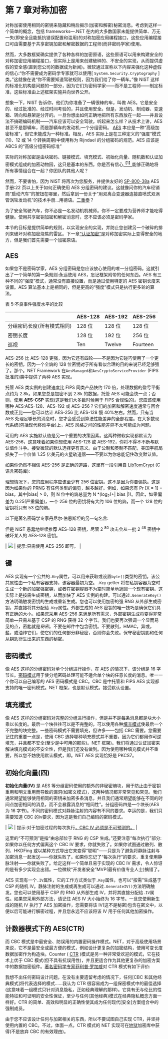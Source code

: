 # 第 7 章对称加密

对称加密使用相同的密钥来隐藏和稍后揭示(加密和解密)秘密消息。考虑到这样一个简单的概念，包括 frameworks—.NET 在内的大多数国家未能提供简单、万无一失(即安全且能抵抗错误配置和滥用)的对称加密应用编程接口，这些应用编程接口可由需要基于共享密钥加密和解密数据的工程师(而非密码学家)使用。

然而，大多数框架确实提供了各种各样的加密原语，这些原语可以用来构建安全的对称加密应用编程接口，但实际上是用来创建破碎的、不安全的实现，从而提供虚假的安全感(直到您公司的数据成为新闻)。微软通过宣称以下内容来强化这种虚假的信心:“你不需要成为密码学专家就可以使用[ `System.Security.Cryptography` ]类。”这就像在说“你不需要知道驾驶规则，因为我们给了你一辆车。”像 NIST 这样的标准化机构是问题的一部分，因为它们为密码学家——而不是工程师——制定标准，这些标准由上述框架实施并向世界公开。

想象一下，NIST 告诉你，他们为你准备了一辆很棒的车，叫做 AES。它是安全的、经过批准的、经过时间考验的，并且使用安全。但是，发动机、制动器、变速箱、转向和悬架是分开的。一旦你想出如何正确地把所有东西放在一起——并且设法不搞砸编码机制——汽车应该可以安全驾驶。听起来怎么样？从技术上讲，AES 甚至不是那辆车，而是那辆车的发动机:一个分组密码。 [AES](http://en.wikipedia.org/wiki/Advanced_Encryption_Standard) 本应是一种“高级加密标准”，但它未能成为一种标准。相反，AES 实际上是在三种定义的“强度”模式(10、12 或 14 个转换周期)中使用称为 Rijndael 的分组密码的规范。AES 应该是 ABCS 的“高级分组密码标准”

实际的对称加密是由块密码、链接模式、填充模式、初始化向量、随机数和认证加密模式组成的加密动物园，这只是基本的东西。你是否有信心[<sup>【1】</sup>](AppSecurity_0015.htm#_ftn1)能够正确地将所有事情组合在一起？你团队的其他人呢？

然而，不要害怕，因为 NIST 将再次为您服务，并提供友好的 [SP-800-38a](http://nvlpubs.nist.gov/nistpubs/Legacy/SP/nistspecialpublication800-38a.pdf) AES 手册:22 页以上关于如何正确使用 AES 分组密码的建议。这就像问你的汽车经销商“启动汽车”的按钮在哪里，然后拿到一份关于“用双离合变速器连接直喷式双涡管涡轮发动机”的技术手册...用德语。[二重奏](https://www.google.com/#q=Doppelkupplungsgetriebe)？

为了安全驾驶汽车，你不必是一名发动机机械师。你不一定要成为营养师才能吃得健康。使用共享密钥加密和解密消息时，您不应该必须是密码学家。

本节的目标是提供简单的规则，以实现安全的实现，并防止您创建另一个破碎的排列来破坏对称加密烧焦的雷区。下一章[“认证加密”](08.html#_Chapter_8_)是对称加密实际上变得安全的地方，但是我们首先需要一个加密原语。

## AES

如果您不是密码学家，AES 分组密码是您应该放心使用的唯一分组密码。这就引出了一个简单的第一条规则:永远使用 AES，忘记框架附带的任何东西。AES 有三种不同的“强度”模式，通常没有直接设置，而是通过使用特定的 AES 密钥长度来设置。AES 算法基本上是相同的，但是更高的“强度”模式只是执行更多轮的算法。

表 5:不良事件强度水平的比较

|  | AES-128 | AES-192 | AES-256 |
| --- | --- | --- | --- |
| 分组密码长度(所有模式相同) | 128 位 | 128 位 | 128 位 |
| 密钥长度 | 128 位 | 192 位 | 256 位 |
| 巡视 | Ten | Twelve | Fourteen |

AES-256 比 AES-128 更强，因为它还有四轮——不是因为它碰巧使用了一个更长的密钥，因为一个全熵的 128 位密钥对于所有看似合理的目的来说已经足够强了。那个。NET Framework 在`AesManaged`和`AesCryptoServiceProvider` (FIPS 批准的)类中提供了两种 AES 实现。

托管 AES 类实例的创建速度比 FIPS 同类产品快约 170 倍，处理数据的盈亏平衡点约为 2.8k。如果您总是加密不到 2.8k 的数据，托管 AES 可能会快一点；否则，使用 **AES-CSP** 实现(这是我们大多数时候用于 FIPS 合规性的)。您应该使用哪种 AES:AES-128、AES-192 或 AES-256？它们的加密和解密速度通常与回合数成正比——您可以估计 AES-256 比 AES-128 慢 40%左右。然而，只有当 AES 处理足够长的消息时，您才会感受到算法性能差异的全部程度。在大多数现代系统(包括现代移动平台)上，AES 风格之间的性能差异不太可能成为问题。

可用的 AES 实施默认值是另一个重要的决策因素。这两种微软实现都默认为 AES-256，这意味着如果你想使用 AES-128 或 AES-192，你将不得不不断与默认值作斗争。接受微软的默认选择更有意义。由于公制和英制不匹配，美国宇航局损失了一个价值 1.25 亿美元的火星轨道器——不要以为你总能记住改变默认值。

如果你仍然不相信 AES-256 是正确的道路，这里有一段引用自 [LibTomCrypt](http://www.libtom.net/) (C 语言密码库):

理想情况下，您的应用程序应该至少有 256 位密钥。这不是因为你要偏执。这是因为如果你的 PRNG 有任何类型的偏见，越多越好。例如，如果您有 Pr [X = 1] = bias，其中|bias| > 0，则 N 位中的熵总量为 N *(log<sub>2</sub>(+| bias |))。因此，如果偏差为 0.25(严重偏差)，一个 256 位的密钥将有大约 106 位的熵，而一个 128 位的密钥将只有 53 位的熵。

以下是著名密码学专家丹尼尔·伯恩斯坦的另一句名言:

但是 NIST 愚蠢地继续推荐 AES-128 密钥，尽管 2 <sup>80</sup> 攻击会从一批 2 <sup>48</sup> 密钥中破坏某人的 AES-128 密钥。

| ![](../Images/tip.png) | 提示:只需使用 AES-256 即可。 |

## 键

AES 实现有一个公共的`.Key`属性，可以用来获取或设置`byte[]`类型的密钥。该公共属性由一个私有容器支持，该容器最初为空。`.Key` getter 将在私钥容器为空时生成一个新的加密强密钥，或者在密钥容器不为空时简单地返回一个现有密钥。这实际上是按需生成密钥，从而加快了 AES 实例的构建。可以通过`.GenerateKey()`方法明确触发密钥的生成或重新生成。您也可以使用加密的强 RNG 从外部生成密钥，并直接将其分配给`.Key`属性。外部生成的 AES 密钥的唯一技巧是确保它们具有正确的大小。如果您采用 AES-256 来满足所有需求，外部密钥生成将变得非常简单—只需从基于 CSP 的 RNG 获得 32 个字节。我们也要再次强调一个显而易见的点，密匙就是*秘密*。不要在邮件中包含密钥。不要散列，HMAC，异或，盐，或油炸它们，使它们的任何部分非秘密，否则你会失败。保守秘密钥匙和任何从钥匙衍生出来的东西的秘密。

## 密码模式

像 AES 这样的分组密码对单个分组进行操作，在 AES 的情况下，该分组是 16 字节长。[密码模式](http://en.wikipedia.org/wiki/Block_cipher_modes_of_operation)用于使分组密码处理可能不适合单个块的任意长度的消息。唯一一个你可以自己编写的 AES 密码模式是 CBC。CBC 是中托管和 FIPS AES 实现都支持的唯一密码模式。NET 框架，也是默认模式。接受默认设置。

## 填充模式

像 AES 这样的分组密码对完整的分组进行操作，但是并不是每条消息都是块大小乘以长度的。最后一个块往往可以是不完整的，可以使用各种[填充模式](http://en.wikipedia.org/wiki/Padding_(cryptography))使最后一个不完整的块完整。一些密码模式不需要填充，但许多——包括 CBC 需要。您需要记住的重要一点是，使用 CBC 选择哪种填充模式并不重要，因为它们都用作可逆填充，并且都不安全(至少是中可用的那些)。NET 框架)。我们将通过认证加密来解决填充模式的不安全性，但是我们还没有做到。因为使用哪种填充模式并不重要，所以您不妨使用默认模式，即。NET AES 实现恰好是 PKCS7。

## 初始化向量(四)

**初始化向量(IV)** 是 AES 等分组密码使用的额外的非秘密熵块，用于防止由于密钥重用和明文重用而导致的漏洞(如密文模式)，这两种情况都非常常见和常见。我们通常期望能够使用相同的密钥来加密多条消息，并且我们通常期望能够在不同的时间点加密相同的消息，而不会暴露消息的“相同性”。分组密码四是一个块长(AES 为 16 字节)。不同的密码模式对静脉注射的内容有不同的要求。幸运的是，我们只需要知道 CBC 的ⅳ要求，因为这是我们自己编码的密码模式。

| ![](../Images/tip.png) | 提示:对于加密过程的每次执行<u>，CBC IV 必须是不可预测的。</u> |

这里的“不可预测”是指“由总部位于 RNG 的 CSP 生成。”还要注意“每次执行”部分:如果你以任何方式偏离这个 CBC IV 要求，你就失败了。如果你试图通过散列、散列、HKDFing 或以某种方式导出它来变得“聪明”——只是为了避免将静脉注射与加密消息一起发送——你就失败了。如果你忘记了“每次执行”的要求，重复使用静脉注射——你就失败了。给定这样一个简单且易于实现的 CBC IV 需求，令人惊讶的是有多少实现会出错。一位微软“开发者安全”MVP(最有价值专业人士)搞错了。

AES 实现有一个`.IV`属性，它的工作方式类似于`.Key`属性，也可以“按需”生成基于 CSP 的随机 IV。静脉注射的生成或再生成可以通过`.GenerateIV()`方法明确触发。您也可以使用基于 CSP 的 RNG 从外部生成 IV，并将其直接分配给`.IV`属性。如果您采用外部方法，请记住 AES IV 大小始终为 16 字节。一旦您使用新生成的随机 IV 执行了 AES 加密操作，您需要将该 IV(这不是秘密)包含在密文中，以便以后可能进行解密过程，并且您永远不应该将该 IV 用于任何其他加密操作。

## 计数器模式下的 AES(CTR)

而 CBC 模式是中最安全、防误用的内置密码操作模式。NET，对于高级使用场景来说，它不是最安全或最方便的模式，例如设计更复杂的加密结构，使用可变长度数据加密作为构造块。Counter ( [CTR](https://en.wikipedia.org/wiki/Block_cipher_mode_of_operation) )模式是另一种非常受欢迎的模式，它在技术上优于 CBC 模式(但不具有抗误用性)，并且更适合作为其他更复杂的加密方案中的数据加密组件。[著名密码学专家菲利普·罗加威](https://en.wikipedia.org/wiki/Phillip_Rogaway)对 CTR 模式有如下评价:

我想不出任何密码设计问题，在没有主要遗留考虑的情况下，任何[CBC 和其他经典模式]将代表选择的模式……我认为 CTR 很容易成为一组保密模式中的最佳选择(这意味着一组模式只针对消息隐私，正如经典理解的那样)。它具有无与伦比的性能特征和可证明的安全性保证，至少与任何(其他经典)模式在经典隐私概念方面一样好。CTR 的简单、高效和明显的正确性使其成为任何现代[安全]方案组合中的强制成员。

由于您不应该设计任何与加密相关的东西，所以不要试图自己实现 CTR，并坚持使用内置的 CBC。不过，体面一点。CTR 模式的 NET 实现可在[地狱](http://securitydriven.net/inferno/)加密库中获得(不是放弃 CBC 的有效理由)。